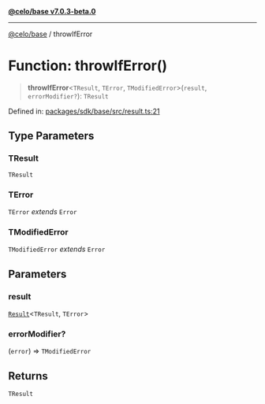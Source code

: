 [**@celo/base v7.0.3-beta.0**](../README.md)

***

[@celo/base](../README.md) / throwIfError

# Function: throwIfError()

> **throwIfError**\<`TResult`, `TError`, `TModifiedError`\>(`result`, `errorModifier?`): `TResult`

Defined in: [packages/sdk/base/src/result.ts:21](https://github.com/celo-org/developer-tooling/blob/master/packages/sdk/base/src/result.ts#L21)

## Type Parameters

### TResult

`TResult`

### TError

`TError` *extends* `Error`

### TModifiedError

`TModifiedError` *extends* `Error`

## Parameters

### result

[`Result`](../type-aliases/Result.md)\<`TResult`, `TError`\>

### errorModifier?

(`error`) => `TModifiedError`

## Returns

`TResult`

